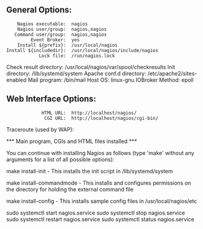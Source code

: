 General Options:
 -------------------------
        Nagios executable:  nagios
        Nagios user/group:  nagios,nagios
       Command user/group:  nagios,nagios
             Event Broker:  yes
        Install ${prefix}:  /usr/local/nagios
    Install ${includedir}:  /usr/local/nagios/include/nagios
                Lock file:  /run/nagios.lock
   Check result directory:  /usr/local/nagios/var/spool/checkresults
           Init directory:  /lib/systemd/system
  Apache conf.d directory:  /etc/apache2/sites-enabled
             Mail program:  /bin/mail
                  Host OS:  linux-gnu
          IOBroker Method:  epoll

 Web Interface Options:
 ------------------------
                 HTML URL:  http://localhost/nagios/
                  CGI URL:  http://localhost/nagios/cgi-bin/
 Traceroute (used by WAP):



*** Main program, CGIs and HTML files installed ***

You can continue with installing Nagios as follows (type 'make'
without any arguments for a list of all possible options):

  make install-init
     - This installs the init script in /lib/systemd/system

  make install-commandmode
     - This installs and configures permissions on the
       directory for holding the external command file

  make install-config
     - This installs sample config files in /usr/local/nagios/etc



sudo systemctl start nagios.service
sudo systemctl stop nagios.service
sudo systemctl restart nagios.service
sudo systemctl status nagios.service
